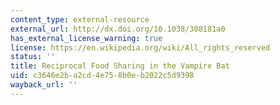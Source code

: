 ```yaml
---
content_type: external-resource
external_url: http://dx.doi.org/10.1038/308181a0
has_external_license_warning: true
license: https://en.wikipedia.org/wiki/All_rights_reserved
status: ''
title: Reciprocal Food Sharing in the Vampire Bat
uid: c3646e2b-a2cd-4e75-8b0e-b2022c5d9398
wayback_url: ''
---
```

